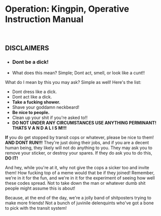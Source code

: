 # Operation: Kingpin, Operative Instruction Manual
&nbsp;
&nbsp;
&nbsp;	
## **DISCLAIMERS**

+ ###	Dont be a dick!
+ What does this mean? Simple; Dont act, smell, or look like a cunt!!


What do I mean by this you may ask? Simple as well! Here's the list:

* Dont dress like a dick.
* Dont act like a dick.
* **Take a fucking shower.**
* Shave your goddamn neckbeard!
* **Be nice to people.**
* Clean up your shit if you're asked to!!
* **DO NOT UNDER ANY CIRCUMSTANCES USE ANYTHING PERMINANT! THATS V A N D A L I S M!!!**



**If** you do get stopped by transit cops or whatever, please be nice to them! **AND DONT RUN!!!** They're just doing their jobs, and if you are a decent human being, they likely will not do anything to you. They may ask you to remove your sticker, or destroy your spares. If they do ask you to do this, **DO IT!**

And hey, while you're at it, why not give the cops a sicker too and invite them! How fucking top of a meme would that be if they joined! Remember, we're in it for the fun, and we're in it for the experiment of seeing how well these codes spread. Not to take down the man or whatever dumb shit people might assume this is about!

Because, at the end of the day, we're a jolly band of shitposters trying to make more friends! Not a bunch of juvinile delenquints who've got a bone to pick with the transit system!